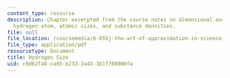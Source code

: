```yaml
---
content_type: resource
description: Chapter excerpted from the course notes on dimensional analysis of the
  hydrogen atom, atomic sizes, and substance densities.
file: null
file_location: /coursemedia/6-055j-the-art-of-approximation-in-science-and-engineering-spring-2008/c9d62f48cad5b2332a433b1f769000fa_apr02b.pdf
file_type: application/pdf
resourcetype: Document
title: Hydrogen Size
uid: c9d62f48-cad5-b233-2a43-3b1f769000fa
---
```

